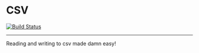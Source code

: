 # CSV

[![Build Status](https://travis-ci.org/gahlawat/csv.svg?branch=master)](https://travis-ci.org/gahlawat/csv)

---

Reading and writing to csv made damn easy!
